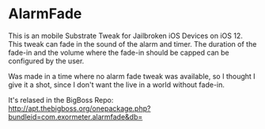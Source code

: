 # AlarmFade

This is an mobile Substrate Tweak for Jailbroken iOS Devices on iOS 12.  
This tweak can fade in the sound of the alarm and timer. The duration of the fade-in and the volume where
the fade-in should be capped can be configured by the user.

Was made in a time where no alarm fade tweak was available, so I thought I give it a shot, since I don't want the live in
a world without fade-in.


It's relased in the BigBoss Repo: http://apt.thebigboss.org/onepackage.php?bundleid=com.exormeter.alarmfade&db=
